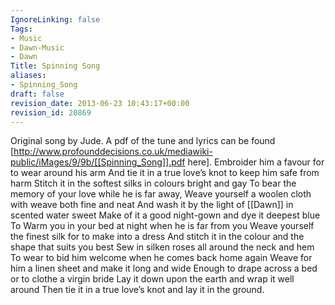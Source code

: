 ```yaml
---
IgnoreLinking: false
Tags:
- Music
- Dawn-Music
- Dawn
Title: Spinning Song
aliases:
- Spinning_Song
draft: false
revision_date: 2013-06-23 10:43:17+00:00
revision_id: 20869
---
```


Original song by Jude. 
A pdf of the tune and lyrics can be found [http://www.profounddecisions.co.uk/mediawiki-public/iMages/9/9b/[[Spinning_Song]].pdf here]. 
Embroider him a favour for to wear around his arm
And tie it in a true love’s knot to keep him safe from harm
Stitch it in the softest silks in colours bright and gay
To bear the memory of your love while he is far away,
Weave yourself a woolen cloth with weave both fine and neat
And wash it by the light of [[Dawn]] in scented water sweet
Make of it a good night-gown and dye it deepest blue
To Warm you in your bed at night when he is far from you
Weave yourself the finest silk for to make into a dress
And stitch it in the colour and the shape that suits you best
Sew in silken roses all around the neck and hem
To wear to bid him welcome when he comes back home again
Weave for him a linen sheet and make it long and wide
Enough to drape across a bed or to clothe a virgin bride
Lay it down upon the earth and wrap it well around
Then tie it in a true love’s knot and lay it in the ground.